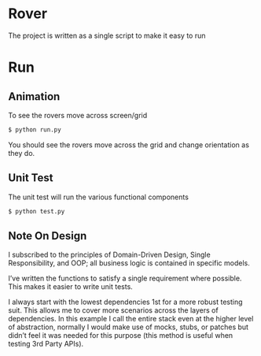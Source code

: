 # Rover

The project is written as a single script to make it easy to run 

# Run

## Animation 
To see the rovers move across screen/grid

```bash
$ python run.py
```
You should see the rovers move across the grid and change orientation as they do. 

## Unit Test

The unit test will run the various functional components

```bash
$ python test.py
```


## Note On Design

I subscribed to the principles of Domain-Driven Design, Single Responsibility, and OOP; all business logic is contained in specific models. 

I’ve written the functions to satisfy a single requirement where possible. This makes it easier to write unit tests. 

I always start with the lowest dependencies 1st for a more robust testing suit. This allows me to cover more scenarios across the layers of dependencies. In this example I call the entire stack even at the higher level of abstraction, normally I would make use of mocks, stubs, or patches but didn’t feel it was needed for this purpose (this method is useful when testing 3rd Party APIs). 

